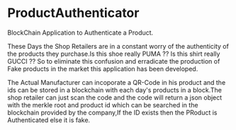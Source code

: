 # ProductAuthenticator
BlockChain Application to Authenticate a Product. 

These Days the Shop Retailers are in a constant worry of the authenticity of the products they purchase.Is this shoe really PUMA ?? Is this shirt really GUCCI ?? So to eliminate this confusion and erradicate the production of Fake products in the market this application has been developed.

The Actual Manufacturer can  incoporate a QR-Code in his product and the ids can be stored in  a blockchain with each day's products in  a block.The shop retailer can just scan the code and the code will return a json object with the merkle root and product id which can be searched in the blockchain provided by the company,If the ID exists then the PRoduct is Authenticated else it is fake.
